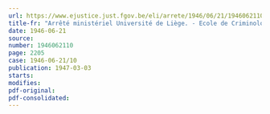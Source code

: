 ```yaml
---
url: https://www.ejustice.just.fgov.be/eli/arrete/1946/06/21/1946062110/justel
title-fr: "Arrêté ministériel Université de Liège. - Ecole de Criminologie annexée à la Faculté de droit. - Répartition des matières entre les deux épreuves de l'examen pour le grade scientifique de licencié en criminologie"
date: 1946-06-21
source:
number: 1946062110
page: 2205
case: 1946-06-21/10
publication: 1947-03-03
starts:
modifies:
pdf-original:
pdf-consolidated:
---
```


